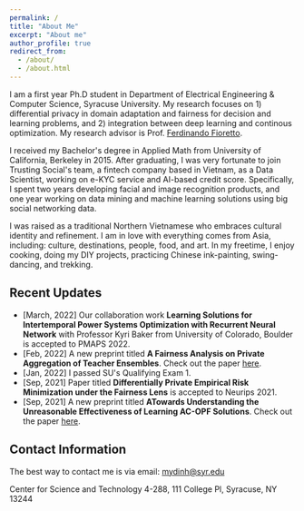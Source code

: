 ```yaml
---
permalink: /
title: "About Me"
excerpt: "About me"
author_profile: true
redirect_from: 
  - /about/
  - /about.html
---
```


I am a first year Ph.D student in Department of Electrical Engineering & Computer Science, Syracuse University. My research focuses on  1) differential privacy in domain adaptation and fairness for decision and learning problems, and 2) integration between deep learning and continous optimization. My research advisor is Prof. [Ferdinando Fioretto](https://web.ecs.syr.edu/~ffiorett/).

I received my Bachelor's degree in Applied Math from University of California, Berkeley in 2015. After graduating, I was very fortunate to join Trusting Social's team, a fintech company based in Vietnam, as a Data Scientist, working on e-KYC service and AI-based credit score. Specifically, I spent two years developing facial and image recognition products, and one year working on data mining and machine learning solutions using big social networking data. 

I was raised as a traditional Northern Vietnamese who embraces cultural identity and refinement. I am in love with everything comes from Asia, including: culture, destinations, people, food, and art. In my freetime, I enjoy cooking, doing my DIY projects, practicing Chinese ink-painting, swing-dancing, and trekking. 

## Recent Updates
* [March, 2022] Our collaboration work **Learning Solutions for Intertemporal
Power Systems Optimization with Recurrent Neural Network** with Professor Kyri Baker from University of Colorado, Boulder is accepted to PMAPS 2022.
* [Feb, 2022] A new preprint titled **A Fairness Analysis on Private Aggregation of Teacher Ensembles**. Check out the paper [here](https://arxiv.org/pdf/2109.08630.pdf).
* [Jan, 2022] I passed SU's Qualifying Exam 1. 
* [Sep, 2021] Paper titled **Differentially Private Empirical Risk Minimization under the Fairness Lens** is accepted to Neurips 2021.
* [Sep, 2021] A new preprint titled **ATowards Understanding the Unreasonable Effectiveness of Learning AC-OPF Solutions**. Check out the paper [here](https://arxiv.org/pdf/2111.11168.pdf).

## Contact Information 

The best way to contact me is via email: mydinh@syr.edu

Center for Science and Technology 4-288, 111 College Pl, Syracuse, NY 13244
